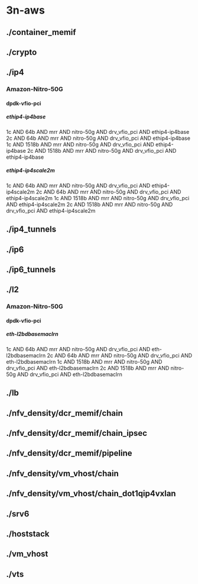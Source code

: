 # 3n-aws
## ./container_memif
## ./crypto
## ./ip4
### Amazon-Nitro-50G
#### dpdk-vfio-pci
##### ethip4-ip4base
1c AND 64b AND mrr AND nitro-50g AND drv_vfio_pci AND ethip4-ip4base
2c AND 64b AND mrr AND nitro-50g AND drv_vfio_pci AND ethip4-ip4base
1c AND 1518b AND mrr AND nitro-50g AND drv_vfio_pci AND ethip4-ip4base
2c AND 1518b AND mrr AND nitro-50g AND drv_vfio_pci AND ethip4-ip4base
##### ethip4-ip4scale2m
1c AND 64b AND mrr AND nitro-50g AND drv_vfio_pci AND ethip4-ip4scale2m
2c AND 64b AND mrr AND nitro-50g AND drv_vfio_pci AND ethip4-ip4scale2m
1c AND 1518b AND mrr AND nitro-50g AND drv_vfio_pci AND ethip4-ip4scale2m
2c AND 1518b AND mrr AND nitro-50g AND drv_vfio_pci AND ethip4-ip4scale2m
## ./ip4_tunnels
## ./ip6
## ./ip6_tunnels
## ./l2
### Amazon-Nitro-50G
#### dpdk-vfio-pci
##### eth-l2bdbasemaclrn
1c AND 64b AND mrr AND nitro-50g AND drv_vfio_pci AND eth-l2bdbasemaclrn
2c AND 64b AND mrr AND nitro-50g AND drv_vfio_pci AND eth-l2bdbasemaclrn
1c AND 1518b AND mrr AND nitro-50g AND drv_vfio_pci AND eth-l2bdbasemaclrn
2c AND 1518b AND mrr AND nitro-50g AND drv_vfio_pci AND eth-l2bdbasemaclrn
## ./lb
## ./nfv_density/dcr_memif/chain
## ./nfv_density/dcr_memif/chain_ipsec
## ./nfv_density/dcr_memif/pipeline
## ./nfv_density/vm_vhost/chain
## ./nfv_density/vm_vhost/chain_dot1qip4vxlan
## ./srv6
## ./hoststack
## ./vm_vhost
## ./vts
